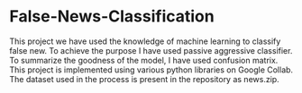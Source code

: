 # False-News-Classification
This project we have used the knowledge of machine learning to classify false new. To achieve the purpose I have used passive aggressive classifier. To summarize the goodness of the model, I have used confusion matrix. This project is implemented using various python libraries on Google Collab.
The dataset used in the process is present in the repository as news.zip.
